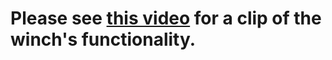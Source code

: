 # Please see [this video](https://www.youtube.com/shorts/OYed82jzRtw) for a clip of the winch's functionality.
[](https://github.com/tkiyohar/Currated-Resume-Gallery/blob/main/Robotics%20Systems/Winch%20Climber/Images/Winch%20Climber.jpg)
